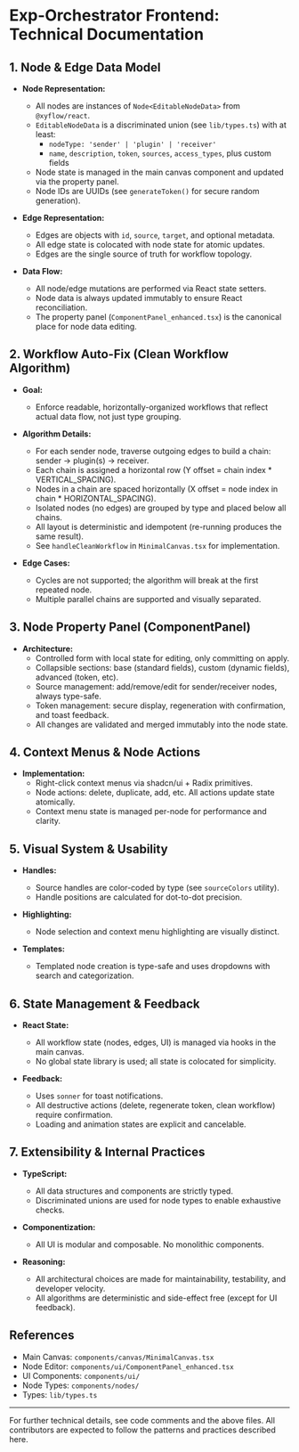 
# Exp-Orchestrator Frontend: Technical Documentation

## 1. Node & Edge Data Model

- **Node Representation:**
  - All nodes are instances of `Node<EditableNodeData>` from `@xyflow/react`.
  - `EditableNodeData` is a discriminated union (see `lib/types.ts`) with at least:
    - `nodeType: 'sender' | 'plugin' | 'receiver'`
    - `name`, `description`, `token`, `sources`, `access_types`, plus custom fields
  - Node state is managed in the main canvas component and updated via the property panel.
  - Node IDs are UUIDs (see `generateToken()` for secure random generation).

- **Edge Representation:**
  - Edges are objects with `id`, `source`, `target`, and optional metadata.
  - All edge state is colocated with node state for atomic updates.
  - Edges are the single source of truth for workflow topology.

- **Data Flow:**
  - All node/edge mutations are performed via React state setters.
  - Node data is always updated immutably to ensure React reconciliation.
  - The property panel (`ComponentPanel_enhanced.tsx`) is the canonical place for node data editing.

## 2. Workflow Auto-Fix (Clean Workflow Algorithm)

- **Goal:**
  - Enforce readable, horizontally-organized workflows that reflect actual data flow, not just type grouping.

- **Algorithm Details:**
  - For each sender node, traverse outgoing edges to build a chain: sender → plugin(s) → receiver.
  - Each chain is assigned a horizontal row (Y offset = chain index * VERTICAL_SPACING).
  - Nodes in a chain are spaced horizontally (X offset = node index in chain * HORIZONTAL_SPACING).
  - Isolated nodes (no edges) are grouped by type and placed below all chains.
  - All layout is deterministic and idempotent (re-running produces the same result).
  - See `handleCleanWorkflow` in `MinimalCanvas.tsx` for implementation.

- **Edge Cases:**
  - Cycles are not supported; the algorithm will break at the first repeated node.
  - Multiple parallel chains are supported and visually separated.

## 3. Node Property Panel (ComponentPanel)

- **Architecture:**
  - Controlled form with local state for editing, only committing on apply.
  - Collapsible sections: base (standard fields), custom (dynamic fields), advanced (token, etc).
  - Source management: add/remove/edit for sender/receiver nodes, always type-safe.
  - Token management: secure display, regeneration with confirmation, and toast feedback.
  - All changes are validated and merged immutably into the node state.

## 4. Context Menus & Node Actions

- **Implementation:**
  - Right-click context menus via shadcn/ui + Radix primitives.
  - Node actions: delete, duplicate, add, etc. All actions update state atomically.
  - Context menu state is managed per-node for performance and clarity.

## 5. Visual System & Usability

- **Handles:**
  - Source handles are color-coded by type (see `sourceColors` utility).
  - Handle positions are calculated for dot-to-dot precision.

- **Highlighting:**
  - Node selection and context menu highlighting are visually distinct.

- **Templates:**
  - Templated node creation is type-safe and uses dropdowns with search and categorization.

## 6. State Management & Feedback

- **React State:**
  - All workflow state (nodes, edges, UI) is managed via hooks in the main canvas.
  - No global state library is used; all state is colocated for simplicity.

- **Feedback:**
  - Uses `sonner` for toast notifications.
  - All destructive actions (delete, regenerate token, clean workflow) require confirmation.
  - Loading and animation states are explicit and cancelable.

## 7. Extensibility & Internal Practices

- **TypeScript:**
  - All data structures and components are strictly typed.
  - Discriminated unions are used for node types to enable exhaustive checks.

- **Componentization:**
  - All UI is modular and composable. No monolithic components.

- **Reasoning:**
  - All architectural choices are made for maintainability, testability, and developer velocity.
  - All algorithms are deterministic and side-effect free (except for UI feedback).

## References

- Main Canvas: `components/canvas/MinimalCanvas.tsx`
- Node Editor: `components/ui/ComponentPanel_enhanced.tsx`
- UI Components: `components/ui/`
- Node Types: `components/nodes/`
- Types: `lib/types.ts`

---

For further technical details, see code comments and the above files. All contributors are expected to follow the patterns and practices described here.

